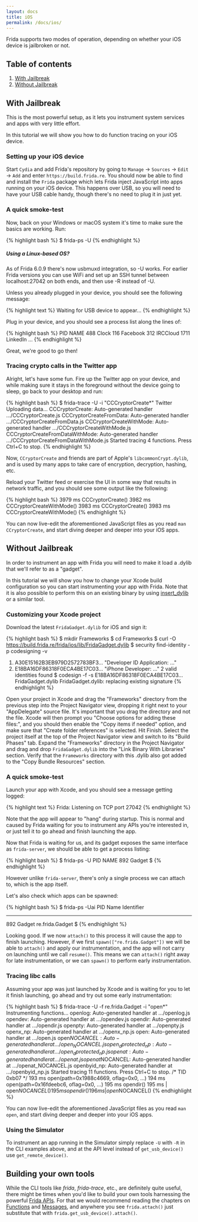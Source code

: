```yaml
---
layout: docs
title: iOS
permalink: /docs/ios/
---
```


Frida supports two modes of operation, depending on whether your iOS device
is jailbroken or not.

## Table of contents
  1. [With Jailbreak](#with-jailbreak)
  1. [Without Jailbreak](#without-jailbreak)

## With Jailbreak

This is the most powerful setup, as it lets you instrument system services and
apps with very little effort.

In this tutorial we will show you how to do function tracing on your iOS device.

### Setting up your iOS device

Start `Cydia` and add Frida's repository by going to `Manage` -> `Sources` ->
`Edit` -> `Add` and enter `https://build.frida.re`. You should now be able to
find and install the `Frida` package which lets Frida inject JavaScript into
apps running on your iOS device. This happens over USB, so you will need to have
your USB cable handy, though there's no need to plug it in just yet.

### A quick smoke-test

Now, back on your Windows or macOS system it's time to make sure the basics
are working. Run:

{% highlight bash %}
$ frida-ps -U
{% endhighlight %}

<div class="note info">
  <h5>Using a Linux-based OS?</h5>
  <p>
    As of Frida 6.0.9 there's now usbmuxd integration, so -U works.
    For earlier Frida versions you can use WiFi and set up an SSH
    tunnel between localhost:27042 on both ends, and then use -R instead
    of -U.
  </p>
</div>

Unless you already plugged in your device, you should see the following
message:

{% highlight text %}
Waiting for USB device to appear...
{% endhighlight %}

Plug in your device, and you should see a process list along the lines of:

{% highlight bash %}
 PID NAME
 488 Clock
 116 Facebook
 312 IRCCloud
1711 LinkedIn
…
{% endhighlight %}

Great, we're good to go then!

### Tracing crypto calls in the Twitter app

Alright, let's have some fun. Fire up the Twitter app on your device, and while
making sure it stays in the foreground without the device going to sleep, go
back to your desktop and run:

{% highlight bash %}
$ frida-trace -U -i "CCCryptorCreate*" Twitter
Uploading data...
CCCryptorCreate: Auto-generated handler …/CCCryptorCreate.js
CCCryptorCreateFromData: Auto-generated handler …/CCCryptorCreateFromData.js
CCCryptorCreateWithMode: Auto-generated handler …/CCCryptorCreateWithMode.js
CCCryptorCreateFromDataWithMode: Auto-generated handler …/CCCryptorCreateFromDataWithMode.js
Started tracing 4 functions. Press Ctrl+C to stop.
{% endhighlight %}

Now, `CCryptorCreate` and friends are part of Apple's `libcommonCrypt.dylib`,
and is used by many apps to take care of encryption, decryption, hashing, etc.

Reload your Twitter feed or exercise the UI in some way that results in network
traffic, and you should see some output like the following:

{% highlight bash %}
3979 ms	CCCryptorCreate()
3982 ms	CCCryptorCreateWithMode()
3983 ms	CCCryptorCreate()
3983 ms	CCCryptorCreateWithMode()
{% endhighlight %}

You can now live-edit the aforementioned JavaScript files as you read
`man CCryptorCreate`, and start diving deeper and deeper into your iOS apps.

## Without Jailbreak

In order to instrument an app with Frida you will need to make it load a .dylib
that we'll refer to as a "gadget".

In this tutorial we will show you how to change your Xcode build configuration
so you can start instrumenting your app with Frida. Note that it is also
possible to perform this on an existing binary by using [insert_dylib](https://github.com/Tyilo/insert_dylib)
or a similar tool.

### Customizing your Xcode project

Download the latest `FridaGadget.dylib` for iOS and sign it:

{% highlight bash %}
$ mkdir Frameworks
$ cd Frameworks
$ curl -O https://build.frida.re/frida/ios/lib/FridaGadget.dylib
$ security find-identity -p codesigning -v
  1) A30E15162B3EB979D2572783BF3… "Developer ID Application: …"
  2) E18BA16DF86318F0ECA4BE17C03… "iPhone Developer: …"
     2 valid identities found
$ codesign -f -s E18BA16DF86318F0ECA4BE17C03… FridaGadget.dylib
FridaGadget.dylib: replacing existing signature
{% endhighlight %}

Open your project in Xcode and drag the "Frameworks" directory from the previous
step into the Project Navigator view, dropping it right next to your
"AppDelegate" source file. It's important that you drag the directory and not
the file. Xcode will then prompt you "Choose options for adding these files:",
and you should then enable the "Copy items if needed" option, and make sure that
"Create folder references" is selected. Hit Finish. Select the project itself
at the top of the Project Navigator view and switch to its "Build Phases" tab.
Expand the "Frameworks" directory in the Project Navigator and drag and drop
`FridaGadget.dylib` into the "Link Binary With Libraries" section. Verify that
the `Frameworks` directory with this .dylib also got added to the
"Copy Bundle Resources" section.

### A quick smoke-test

Launch your app with Xcode, and you should see a message getting logged:

{% highlight text %}
Frida: Listening on TCP port 27042
{% endhighlight %}

Note that the app will appear to "hang" during startup. This is normal and
caused by Frida waiting for you to instrument any APIs you're interested in,
or just tell it to go ahead and finish launching the app.

Now that Frida is waiting for us, and its gadget exposes the same interface
as `frida-server`, we should be able to get a process listing:

{% highlight bash %}
$ frida-ps -U
 PID NAME
 892 Gadget
$
{% endhighlight %}

However unlike `frida-server`, there's only a single process we can attach to,
which is the app itself.

Let's also check which apps can be spawned:

{% highlight bash %}
$ frida-ps -Uai
PID  Name    Identifier
---  ------  ---------------
892  Gadget  re.frida.Gadget
$
{% endhighlight %}

Looking good. If we now `attach()` to this process it will cause the app
to finish launching. However, if we first `spawn(["re.frida.Gadget"])` we will
be able to `attach()` and apply our instrumentation, and the app will not carry
on launching until we call `resume()`. This means we can `attach()` right away
for late instrumentation, or we can `spawn()` to perform early instrumentation.

### Tracing libc calls

Assuming your app was just launched by Xcode and is waiting for you to let it
finish launching, go ahead and try out some early instrumentation:

{% highlight bash %}
$ frida-trace -U -f re.frida.Gadget -i "open*"
Instrumenting functions...
openlog: Auto-generated handler at …/openlog.js
opendev: Auto-generated handler at …/opendev.js
opendir: Auto-generated handler at …/opendir.js
openpty: Auto-generated handler at …/openpty.js
openx_np: Auto-generated handler at …/openx_np.js
open: Auto-generated handler at …/open.js
open$NOCANCEL: Auto-generated handler at …/open_NOCANCEL.js
open_dprotected_np: Auto-generated handler at …/open_dprotected_np.js
openat: Auto-generated handler at …/openat.js
openat$NOCANCEL: Auto-generated handler at …/openat_NOCANCEL.js
openbyid_np: Auto-generated handler at …/openbyid_np.js
Started tracing 11 functions. Press Ctrl+C to stop.
           /* TID 0xb07 */
   193 ms  open(path=0x1988c4669, oflag=0x0, ...)
   194 ms  open(path=0x16fdeebc6, oflag=0x0, ...)
   195 ms  opendir()
   195 ms     | open$NOCANCEL()
   195 ms  opendir()
   196 ms     | open$NOCANCEL()
{% endhighlight %}

You can now live-edit the aforementioned JavaScript files as you read
`man open`, and start diving deeper and deeper into your iOS apps.

### Using the Simulator

To instrument an app running in the Simulator simply replace `-U` with `-R`
in the CLI examples above, and at the API level instead of `get_usb_device()`
use `get_remote_device()`.

## Building your own tools

While the CLI tools like *frida*, *frida-trace*, etc., are definitely
quite useful, there might be times when you'd like to build your own tools
harnessing the powerful [Frida APIs](/docs/javascript-api/). For that we would
recommend reading the chapters on [Functions](/docs/functions) and
[Messages](/docs/functions), and anywhere you see `frida.attach()` just
substitute that with `frida.get_usb_device().attach()`.
